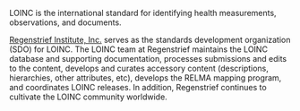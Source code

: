 LOINC is the international standard for identifying health measurements, observations, and documents.

[Regenstrief Institute, Inc.](http://regenstrief.org/) serves as the standards development organization (SDO) for LOINC. The LOINC team at Regenstrief maintains the LOINC database and supporting documentation, processes submissions and edits to the content, develops and curates accessory content (descriptions, hierarchies, other attributes, etc), develops the RELMA mapping program, and coordinates LOINC releases. In addition, Regenstrief continues to cultivate the LOINC community worldwide.
